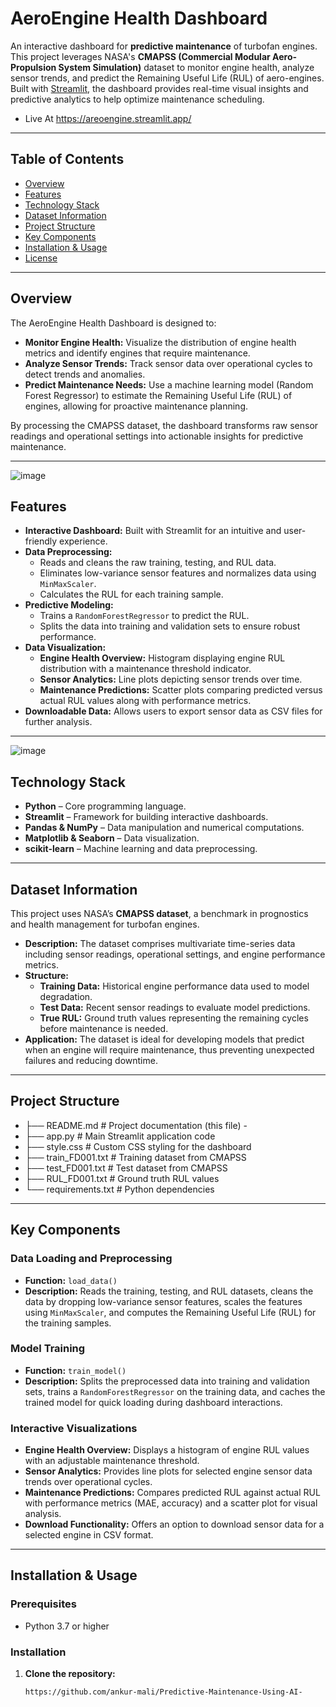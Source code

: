 # AeroEngine Health Dashboard

An interactive dashboard for **predictive maintenance** of turbofan engines. This project leverages NASA's **CMAPSS (Commercial Modular Aero-Propulsion System Simulation)** dataset to monitor engine health, analyze sensor trends, and predict the Remaining Useful Life (RUL) of aero-engines. Built with [Streamlit](https://streamlit.io/), the dashboard provides real-time visual insights and predictive analytics to help optimize maintenance scheduling.
- Live At https://areoengine.streamlit.app/
---

## Table of Contents

- [Overview](#overview)
- [Features](#features)
- [Technology Stack](#technology-stack)
- [Dataset Information](#dataset-information)
- [Project Structure](#project-structure)
- [Key Components](#key-components)
- [Installation & Usage](#installation--usage)
- [License](#license)

---

## Overview

The AeroEngine Health Dashboard is designed to:

- **Monitor Engine Health:** Visualize the distribution of engine health metrics and identify engines that require maintenance.
- **Analyze Sensor Trends:** Track sensor data over operational cycles to detect trends and anomalies.
- **Predict Maintenance Needs:** Use a machine learning model (Random Forest Regressor) to estimate the Remaining Useful Life (RUL) of engines, allowing for proactive maintenance planning.

By processing the CMAPSS dataset, the dashboard transforms raw sensor readings and operational settings into actionable insights for predictive maintenance.

---
![image](https://github.com/user-attachments/assets/f48769aa-df03-4d78-9727-295dcb13015a)

## Features

- **Interactive Dashboard:** Built with Streamlit for an intuitive and user-friendly experience.
- **Data Preprocessing:**
  - Reads and cleans the raw training, testing, and RUL data.
  - Eliminates low-variance sensor features and normalizes data using `MinMaxScaler`.
  - Calculates the RUL for each training sample.
- **Predictive Modeling:**
  - Trains a `RandomForestRegressor` to predict the RUL.
  - Splits the data into training and validation sets to ensure robust performance.
- **Data Visualization:**
  - **Engine Health Overview:** Histogram displaying engine RUL distribution with a maintenance threshold indicator.
  - **Sensor Analytics:** Line plots depicting sensor trends over time.
  - **Maintenance Predictions:** Scatter plots comparing predicted versus actual RUL values along with performance metrics.
- **Downloadable Data:** Allows users to export sensor data as CSV files for further analysis.

---
![image](https://github.com/user-attachments/assets/a6c76d31-6459-440c-94ad-163c1a4d4aca)


## Technology Stack

- **Python** – Core programming language.
- **Streamlit** – Framework for building interactive dashboards.
- **Pandas & NumPy** – Data manipulation and numerical computations.
- **Matplotlib & Seaborn** – Data visualization.
- **scikit-learn** – Machine learning and data preprocessing.

---

## Dataset Information

This project uses NASA’s **CMAPSS dataset**, a benchmark in prognostics and health management for turbofan engines.

- **Description:** The dataset comprises multivariate time-series data including sensor readings, operational settings, and engine performance metrics.
- **Structure:**
  - **Training Data:** Historical engine performance data used to model degradation.
  - **Test Data:** Recent sensor readings to evaluate model predictions.
  - **True RUL:** Ground truth values representing the remaining cycles before maintenance is needed.
- **Application:** The dataset is ideal for developing models that predict when an engine will require maintenance, thus preventing unexpected failures and reducing downtime.

---

## Project Structure 
- ├── README.md # Project documentation (this file) -
- ├── app.py # Main Streamlit application code 
- ├── style.css # Custom CSS styling for the dashboard
- ├── train\_FD001.txt # Training dataset from CMAPSS
- ├── test\_FD001.txt # Test dataset from CMAPSS
- ├── RUL\_FD001.txt # Ground truth RUL values
- └── requirements.txt # Python dependencies


---

## Key Components

### Data Loading and Preprocessing

- **Function:** `load_data()`
- **Description:** Reads the training, testing, and RUL datasets, cleans the data by dropping low-variance sensor features, scales the features using `MinMaxScaler`, and computes the Remaining Useful Life (RUL) for the training samples.

### Model Training

- **Function:** `train_model()`
- **Description:** Splits the preprocessed data into training and validation sets, trains a `RandomForestRegressor` on the training data, and caches the trained model for quick loading during dashboard interactions.

### Interactive Visualizations

- **Engine Health Overview:** Displays a histogram of engine RUL values with an adjustable maintenance threshold.
- **Sensor Analytics:** Provides line plots for selected engine sensor data trends over operational cycles.
- **Maintenance Predictions:** Compares predicted RUL against actual RUL with performance metrics (MAE, accuracy) and a scatter plot for visual analysis.
- **Download Functionality:** Offers an option to download sensor data for a selected engine in CSV format.

---

## Installation & Usage

### Prerequisites

- Python 3.7 or higher

### Installation

1. **Clone the repository:**

   ```bash
   https://github.com/ankur-mali/Predictive-Maintenance-Using-AI-
   


